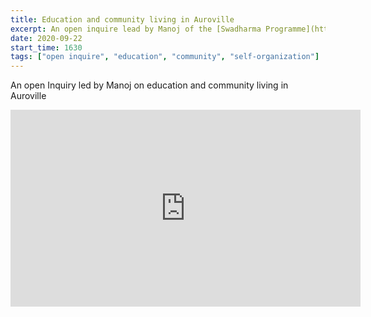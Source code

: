 ```yaml
---
title: Education and community living in Auroville
excerpt: An open inquire lead by Manoj of the [Swadharma Programme](https://www.swadharma.auroville.org/)
date: 2020-09-22
start_time: 1630
tags: ["open inquire", "education", "community", "self-organization"]
---
```


An open Inquiry led by Manoj on education and community living in Auroville

<iframe width="560" height="315" src="https://www.youtube.com/embed/BXxb_WymHc0" frameborder="0" allow="accelerometer; autoplay; clipboard-write; encrypted-media; gyroscope; picture-in-picture" allowfullscreen></iframe>